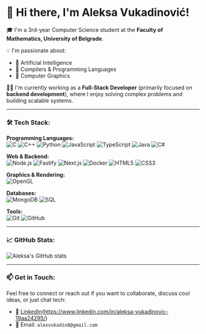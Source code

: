 # 👋 Hi there, I'm Aleksa Vukadinović!

🎓 I'm a 3rd-year Computer Science student at the **Faculty of Mathematics, University of Belgrade**.

💡 I'm passionate about:
- 🤖 Artificial Intelligence
- 🧵 Compilers & Programming Languages
- 🎨 Computer Graphics

🧑‍💻 I'm currently working as a **Full-Stack Developer** (primarily focused on **backend development**), where I enjoy solving complex problems and building scalable systems.

---

### 🛠️ Tech Stack:

**Programming Languages:**  
![C](https://img.shields.io/badge/C-00599C?style=flat-square&logo=c&logoColor=white)
![C++](https://img.shields.io/badge/C++-00599C?style=flat-square&logo=c%2B%2B&logoColor=white)
![Python](https://img.shields.io/badge/Python-3776AB?style=flat-square&logo=python&logoColor=white)
![JavaScript](https://img.shields.io/badge/JavaScript-F7DF1E?style=flat-square&logo=javascript&logoColor=black)
![TypeScript](https://img.shields.io/badge/TypeScript-3178C6?style=flat-square&logo=typescript&logoColor=white)
![Java](https://img.shields.io/badge/Java-ED8B00?style=flat-square&logo=java&logoColor=white)
![C#](https://img.shields.io/badge/C%23-239120?style=flat-square&logo=c-sharp&logoColor=white)
  
**Web & Backend:**  
![Node.js](https://img.shields.io/badge/Node.js-339933?style=flat-square&logo=node.js&logoColor=white)
![Fastify](https://img.shields.io/badge/Fastify-202020?style=flat-square&logo=fastify&logoColor=white)
![Next.js](https://img.shields.io/badge/Next.js-000000?style=flat-square&logo=next.js&logoColor=white)
![Docker](https://img.shields.io/badge/Docker-2496ED?style=flat-square&logo=docker&logoColor=white)
![HTML5](https://img.shields.io/badge/HTML5-E34F26?style=flat-square&logo=html5&logoColor=white)
![CSS3](https://img.shields.io/badge/CSS3-1572B6?style=flat-square&logo=css3&logoColor=white)

**Graphics & Rendering:**  
![OpenGL](https://img.shields.io/badge/OpenGL-5586A4?style=flat-square&logo=opengl)
  
**Databases:**  
![MongoDB](https://img.shields.io/badge/MongoDB-4EA94B?style=flat-square&logo=mongodb&logoColor=white)
![SQL](https://img.shields.io/badge/SQL-4479A1?style=flat-square&logo=postgresql&logoColor=white)

**Tools:**  
![Git](https://img.shields.io/badge/Git-F05032?style=flat-square&logo=git&logoColor=white)
![GitHub](https://img.shields.io/badge/GitHub-181717?style=flat-square&logo=github&logoColor=white)

---

### 📈 GitHub Stats:
![Aleksa's GitHub stats](https://github-readme-stats.vercel.app/api?username=AleksaVukadinovic&show_icons=true&theme=tokyonight&hide=prs)

---

### 📫 Get in Touch:
Feel free to connect or reach out if you want to collaborate, discuss cool ideas, or just chat tech:
- 💼 [LinkedIn](#)(https://www.linkedin.com/in/aleksa-vukadinovic-19aa24295/)
- 📧 Email: `alexvukadin8@gmail.com`
